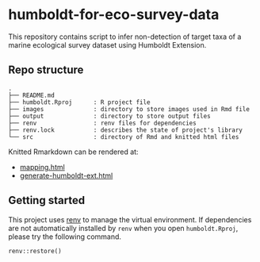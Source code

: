 # humboldt-for-eco-survey-data

This repository contains script to infer non-detection of target taxa of a marine ecological survey dataset using Humboldt Extension.

## Repo structure 

```
.
├── README.md
├── humboldt.Rproj      : R project file
├── images              : directory to store images used in Rmd file
├── output              : directory to store output files
├── renv                : renv files for dependencies
├── renv.lock           : describes the state of project's library
└── src                 : directory of Rmd and knitted html files
```

Knitted Rmarkdown can be rendered at:

- [mapping.html](https://raw.githack.com/ymgan/humboldt-for-eco-survey-data/main/src/mapping.html)
- [generate-humboldt-ext.html](https://raw.githack.com/ymgan/humboldt-for-eco-survey-data/main/src/generate-humboldt-ext.html)

## Getting started

This project uses [renv](https://rstudio.github.io/renv/) to manage the virtual environment. If dependencies are not automatically installed by `renv` when you open `humboldt.Rproj`, please try the following command.

```
renv::restore()
```
